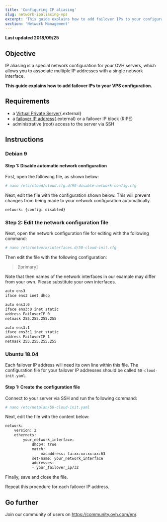 ```yaml
---
title: 'Configuring IP aliasing'
slug: network-ipaliasing-vps
excerpt: 'This guide explains how to add failover IPs to your configuration'
section: 'Network Management'
---
```


**Last updated 2018/09/25**

## Objective

IP aliasing is a special network configuration for your OVH servers, which allows you to associate multiple IP addresses with a single network interface.

**This guide explains how to add failover IPs to your VPS configuration.**

## Requirements

* a [Virtual Private Server](https://www.ovh.com/ca/en/vps/){.external}
* a [failover IP address](https://www.ovh.com/ca/en/dedicated-servers/ip_failover.xml){.external} or a failover IP block (RIPE)
* administrative (root) access to the server via SSH

## Instructions

### Debian 9

#### Step 1: Disable automatic network configuration

First, open the following file, as shown below:

```sh
# nano /etc/cloud/cloud.cfg.d/99-disable-network-config.cfg
```
Next, edit the file with the configuration shown below. This will prevent changes from being made to your network configuration automatically.

```sh
network: {config: disabled}
```

### Step 2: Edit the network configuration file

Next, open the network configuration file for editing with the following command:

```sh
# nano /etc/network/interfaces.d/50-cloud-init.cfg
```
Then edit the file with the following configuration:

> [!primary]
>
Note that then names of the network interfaces in our example may differ from your own. Please substitute your own interfaces.
>

```sh
auto ens3
iface ens3 inet dhcp

auto ens3:0
iface ens3:0 inet static
address FailoverIP 0
netmask 255.255.255.255

auto ens3:1
iface ens3:1 inet static
address FailoverIP 1
netmask 255.255.255.255
```

### Ubuntu 18.04

Each failover IP address will need its own line within this file. The configuration file for your failover IP addresses should be called `50-cloud-init.yaml`.

#### Step 1: Create the configuration file

Connect to your server via SSH and run the following command:

```sh
# nano /etc/netplan/50-cloud-init.yaml
```

Next, edit the file with the content below:

```sh
network:
    version: 2
    ethernets:
        your_network_interface:
            dhcp4: true
            match:
                macaddress: fa:xx:xx:xx:xx:63
            set-name: your_network_interface
            addresses:
            - your_failover_ip/32
```

Finally, save and close the file.

Repeat this procedure for each failover IP address.

## Go further

Join our community of users on <https://community.ovh.com/en/>.
